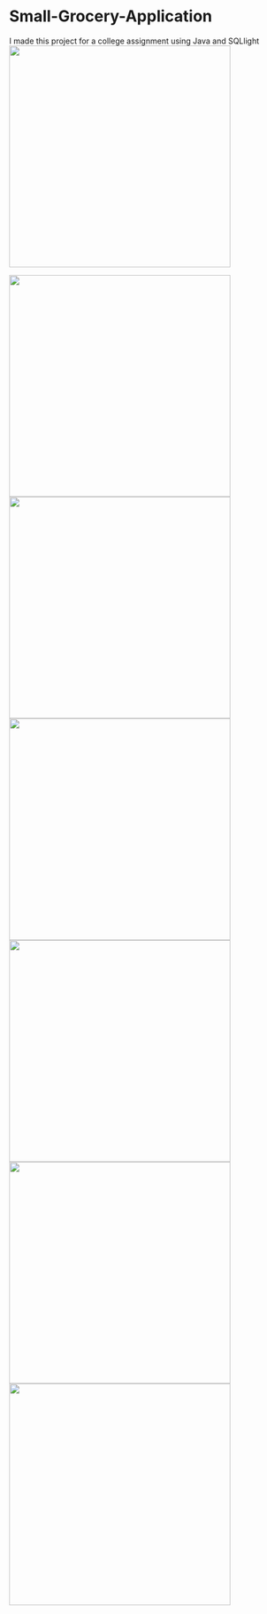# Small-Grocery-Application
I made this project for a college assignment using Java and SQLlight
<img src="https://github.com/adhikarisanjay/Small-Grocery-Application/assets/35997281/4884b85a-0d3f-4ca5-8134-91d054379577" width="400">

<img src="https://github.com/adhikarisanjay/Small-Grocery-Application/assets/35997281/8725eea1-0a13-4a22-916f-5de36ba5252d" width="400">

<img src="https://github.com/adhikarisanjay/Small-Grocery-Application/assets/35997281/754cde4c-51e0-4c2b-87f7-57d2f0080562" width="400">

<img src="https://github.com/adhikarisanjay/Small-Grocery-Application/assets/35997281/c281c700-c0d6-49a6-8b5c-f0ec652cdb60" width="400">

<img src="https://github.com/adhikarisanjay/Small-Grocery-Application/assets/35997281/5986bf93-beec-47d6-8112-8f23d95a387f" width="400">

<img src="https://github.com/adhikarisanjay/Small-Grocery-Application/assets/35997281/60a7c316-7ec3-4e3b-9925-b14cf42a8909" width="400">

<img src="https://github.com/adhikarisanjay/Small-Grocery-Application/assets/35997281/cd57fa22-81eb-4d0c-9b74-29a829ad3f47" width="400">


